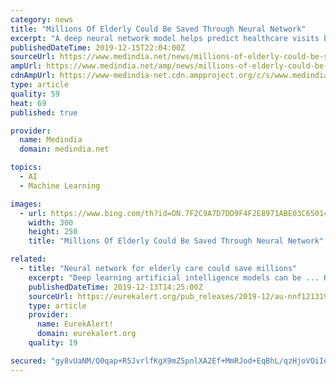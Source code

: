 ```yaml
---
category: news
title: "Millions Of Elderly Could Be Saved Through Neural Network"
excerpt: "A deep neural network model helps predict healthcare visits by elderly people, with the potential to save millions. If healthcare providers could accurately predict how their services would be used, they could save large sums of money by not having to allocate funds unnecessarily. Deep learning artificial intelligence models can be good at ..."
publishedDateTime: 2019-12-15T22:04:00Z
sourceUrl: https://www.medindia.net/news/millions-of-elderly-could-be-saved-through-neural-network-192046-1.htm
ampUrl: https://www.medindia.net/amp/news/millions-of-elderly-could-be-saved-through-neural-network-192046-1.htm
cdnAmpUrl: https://www-medindia-net.cdn.ampproject.org/c/s/www.medindia.net/amp/news/millions-of-elderly-could-be-saved-through-neural-network-192046-1.htm
type: article
quality: 59
heat: 69
published: true

provider:
  name: Medindia
  domain: medindia.net

topics:
  - AI
  - Machine Learning

images:
  - url: https://www.bing.com/th?id=ON.7F2C9A7D7DD9F4F2E8971ABE03C65014
    width: 300
    height: 250
    title: "Millions Of Elderly Could Be Saved Through Neural Network"

related:
  - title: "Neural network for elderly care could save millions"
    excerpt: "Deep learning artificial intelligence models can be ... However, this is the first proof-of-concept that deep neural networks have the potential to significantly improve the accuracy of such ..."
    publishedDateTime: 2019-12-13T14:25:00Z
    sourceUrl: https://eurekalert.org/pub_releases/2019-12/au-nnf121319.php
    type: article
    provider:
      name: EurekAlert!
      domain: eurekalert.org
    quality: 19

secured: "gy8vUaNM/Q0qap+R5JvrlfKgX9mZ5pnlXA2Ef+MmRJod+EqBhL/qzHjoVOiIeowNL0rZBhXEoatYH9uQmnQlPoymOBtIzbcrIrKNqKkNhWjVeuZjcHJCa1mqgQHRJoXj5sIoTdyqlWFZwrWGQv3gM9OM46h++3yRf6HQFwZkOrSBngLfNqBs3lI0hzQHMJ8ClceOOXCOt/F9GilMFuwBC1RdA3IvUj9CV9a5nXtkPB5gf6tb7Z8iQn8iP0Rj/oThg32AB0dmwtCd5sAxGbKJZw==;Nq/rBWDz4H9XA1NX8Ye/dg=="
---
```


